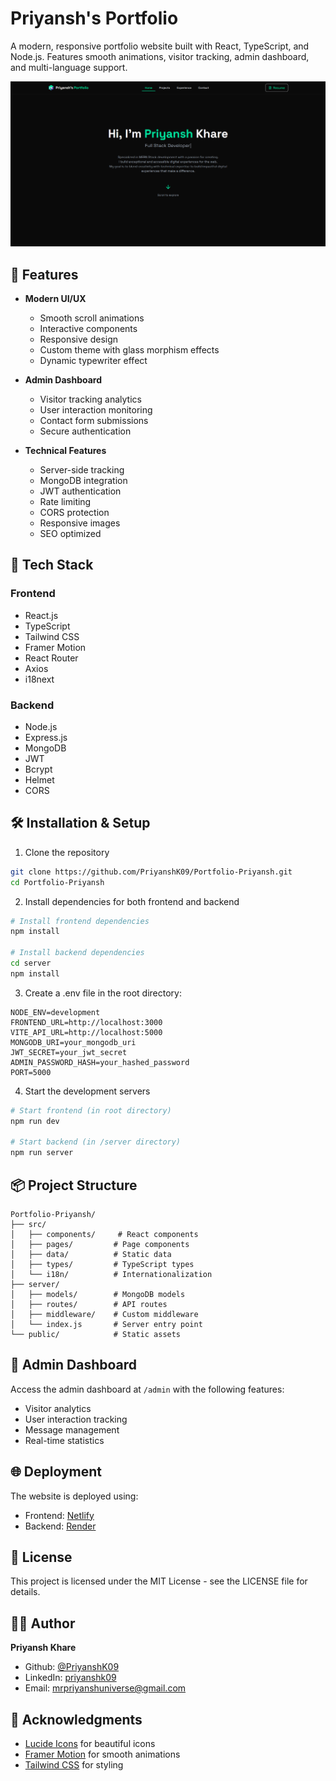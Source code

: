 # Priyansh's Portfolio

A modern, responsive portfolio website built with React, TypeScript, and Node.js. Features smooth animations, visitor tracking, admin dashboard, and multi-language support.

![Portfolio Preview](screenshot.png)

## 🌟 Features

- **Modern UI/UX**
  - Smooth scroll animations
  - Interactive components
  - Responsive design
  - Custom theme with glass morphism effects
  - Dynamic typewriter effect

- **Admin Dashboard**
  - Visitor tracking analytics
  - User interaction monitoring
  - Contact form submissions
  - Secure authentication

- **Technical Features**
  - Server-side tracking
  - MongoDB integration
  - JWT authentication
  - Rate limiting
  - CORS protection
  - Responsive images
  - SEO optimized

## 🚀 Tech Stack

### Frontend
- React.js
- TypeScript
- Tailwind CSS
- Framer Motion
- React Router
- Axios
- i18next

### Backend
- Node.js
- Express.js
- MongoDB
- JWT
- Bcrypt
- Helmet
- CORS

## 🛠️ Installation & Setup

1. Clone the repository
```bash
git clone https://github.com/PriyanshK09/Portfolio-Priyansh.git
cd Portfolio-Priyansh
```

2. Install dependencies for both frontend and backend
```bash
# Install frontend dependencies
npm install

# Install backend dependencies
cd server
npm install
```

3. Create a .env file in the root directory:
```env
NODE_ENV=development
FRONTEND_URL=http://localhost:3000
VITE_API_URL=http://localhost:5000
MONGODB_URI=your_mongodb_uri
JWT_SECRET=your_jwt_secret
ADMIN_PASSWORD_HASH=your_hashed_password
PORT=5000
```

4. Start the development servers
```bash
# Start frontend (in root directory)
npm run dev

# Start backend (in /server directory)
npm run server
```

## 📦 Project Structure

```
Portfolio-Priyansh/
├── src/
│   ├── components/     # React components
│   ├── pages/         # Page components
│   ├── data/          # Static data
│   ├── types/         # TypeScript types
│   └── i18n/          # Internationalization
├── server/
│   ├── models/        # MongoDB models
│   ├── routes/        # API routes
│   ├── middleware/    # Custom middleware
│   └── index.js       # Server entry point
└── public/            # Static assets
```

## 🔐 Admin Dashboard

Access the admin dashboard at `/admin` with the following features:
- Visitor analytics
- User interaction tracking
- Message management
- Real-time statistics

## 🌐 Deployment

The website is deployed using:
- Frontend: [Netlify](https://priyanshk.netlify.app/)
- Backend: [Render](https://portfolio-priyansh.onrender.com/health)

## 📝 License

This project is licensed under the MIT License - see the LICENSE file for details.

## 👨‍💻 Author

**Priyansh Khare**
- Github: [@PriyanshK09](https://github.com/PriyanshK09)
- LinkedIn: [priyanshk09](https://www.linkedin.com/in/priyanshk09/)
- Email: mrpriyanshuniverse@gmail.com

## 🙏 Acknowledgments

- [Lucide Icons](https://lucide.dev/) for beautiful icons
- [Framer Motion](https://www.framer.com/motion/) for smooth animations
- [Tailwind CSS](https://tailwindcss.com/) for styling